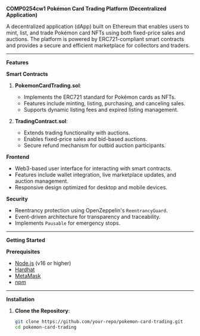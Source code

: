 __COMP0254cw1__
__Pokémon Card Trading Platform (Decentralized Application)__

A decentralized application (dApp) built on Ethereum that enables users to mint, list, and trade Pokémon card NFTs using both fixed-price sales and auctions. The platform is powered by ERC721-compliant smart contracts and provides a secure and efficient marketplace for collectors and traders.

---

__Features__

__Smart Contracts__

1. __PokemonCardTrading.sol__:
   - Implements the ERC721 standard for Pokémon cards as NFTs.
   - Features include minting, listing, purchasing, and canceling sales.
   - Supports dynamic listing fees and expired listing management.

2. __TradingContract.sol__:
   - Extends trading functionality with auctions.
   - Enables fixed-price sales and bid-based auctions.
   - Secure refund mechanism for outbid auction participants.

 __Frontend__
- Web3-based user interface for interacting with smart contracts.
- Features include wallet integration, live marketplace updates, and auction management.
- Responsive design optimized for desktop and mobile devices.

 __Security__
- Reentrancy protection using OpenZeppelin's `ReentrancyGuard`.
- Event-driven architecture for transparency and traceability.
- Implements `Pausable` for emergency stops.

---

 __Getting Started__

__Prerequisites__
- [Node.js](https://nodejs.org/) (v16 or higher)
- [Hardhat](https://hardhat.org/)
- [MetaMask](https://metamask.io/)
- [npm](https://www.npmjs.com/)

---

__Installation__

1. __Clone the Repository__:
   ```bash
   git clone https://github.com/your-repo/pokemon-card-trading.git
   cd pokemon-card-trading
